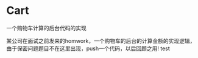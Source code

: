 # Cart
一个购物车计算的后台代码的实现


某公司在面试之前发来的homwork，一个购物车的后台的计算金额的实现逻辑，由于保密问题题目不在这里出现，push一个代码，以后回顾之用!
test

